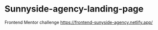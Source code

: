 # Sunnyside-agency-landing-page
Frontend Mentor challenge
https://frontend-sunyside-agency.netlify.app/
